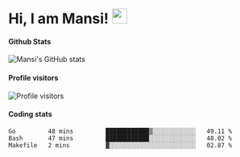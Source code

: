 # Hi, I am Mansi! <img src="https://user-images.githubusercontent.com/1303154/88677602-1635ba80-d120-11ea-84d8-d263ba5fc3c0.gif" width="30px">

#### Github Stats

![Mansi's GitHub stats](https://github-readme-stats.vercel.app/api?username=mansikulkarni96&theme=tokyonight&count_private=true&show_icons=true&hide=contribs)

#### Profile visitors

![Profile visitors](https://visitor-badge.glitch.me/badge?page_id=page.id&left_color=grey&right_color=blue)

#### Coding stats

<!--START_SECTION:waka-->
```text
Go         48 mins         ████████████▒░░░░░░░░░░░░   49.11 % 
Bash       47 mins         ████████████░░░░░░░░░░░░░   48.02 % 
Makefile   2 mins          ▓░░░░░░░░░░░░░░░░░░░░░░░░   02.87 % 
```
<!--END_SECTION:waka-->
